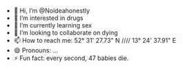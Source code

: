 - 👋 Hi, I’m @Noideahonestly
- 👀 I’m interested in drugs
- 🌱 I’m currently learning sex
- 💞️ I’m looking to collaborate on dying
- 📫 How to reach me: 52° 31' 27.73" N //// 13° 24' 37.91" E
- 😄 Pronouns: ...
- ⚡ Fun fact: every second, 47 babies die.

<!---
Noideahonestly/Noideahonestly is a ✨ special ✨ repository because its `README.md` (this file) appears on your GitHub profile.
You can click the Preview link to take a look at your changes.
--->

